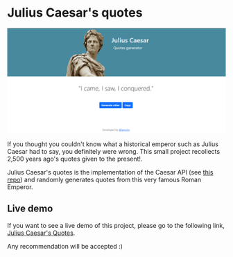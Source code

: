 # Julius Caesar's quotes 

![Julius Caesar](https://github.com/iamciro/caesar-quotes/blob/main/caesar/static/img/caesar_screen.png)

If you thought you couldn't know what a historical emperor such as Julius Caesar had to say, you definitely were wrong. 
This small project recollects 2,500 years ago's quotes given to the present!.

Julius Caesar's quotes is the implementation of the Caesar API (see [this repo](https://github.com/iamciro/caesar-api)) and randomly generates quotes from this very famous Roman Emperor.

## Live demo

If you want to see a live demo of this project, please go to the following link, [Julius Caesar's Quotes](https://caesar-quotes.herokuapp.com/).

Any recommendation will be accepted :)

